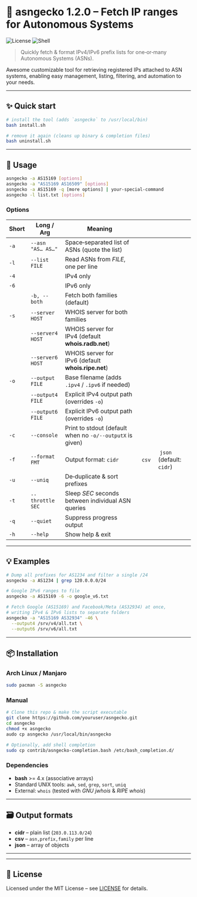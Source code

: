 # 🦎 asngecko 1.2.0 – Fetch IP ranges for Autonomous Systems

![License](https://img.shields.io/badge/license-MIT-blue)
![Shell](https://img.shields.io/badge/shell-bash-green)

> Quickly fetch & format IPv4/IPv6 prefix lists for one‑or‑many Autonomous Systems (ASNs).

Awesome customizable tool for retrieving registered IPs attached to ASN systems, enabling easy management, listing, filtering, and automation to your needs.

---

## ✨ Quick start

```bash
# install the tool (adds `asngecko` to /usr/local/bin)
bash install.sh

# remove it again (cleans up binary & completion files)
bash uninstall.sh
```

---

## 🚀 Usage

```bash
asngecko -a AS15169 [options]
asngecko -a "AS15169 AS16509" [options]
asngecko -a AS15169 -q [more options] | your-special-command
asngecko -l list.txt [options]
```

### Options

| Short | Long / Arg        | Meaning                                                   |         |                           |
| ----- | ----------------- | --------------------------------------------------------- | ------- | ------------------------- |
| `-a`  | `--asn "AS… AS…"` | Space‑separated list of ASNs (quote the list)             |         |                           |
| `-l`  | `--list FILE`     | Read ASNs from *FILE*, one per line                       |         |                           |
| `-4`  |                   | IPv4 only                                                 |         |                           |
| `-6`  |                   | IPv6 only                                                 |         |                           |
|       | `-b, --both`      | Fetch both families (default)                             |         |                           |
| `-s`  | `--server HOST`   | WHOIS server for both families                            |         |                           |
|       | `--server4 HOST`  | WHOIS server for IPv4 (default **whois.radb.net**)        |         |                           |
|       | `--server6 HOST`  | WHOIS server for IPv6 (default **whois.ripe.net**)        |         |                           |
| `-o`  | `--output FILE`   | Base filename (adds `.ipv4` / `.ipv6` if needed)          |         |                           |
|       | `--output4 FILE`  | Explicit IPv4 output path (overrides `-o`)                |         |                           |
|       | `--output6 FILE`  | Explicit IPv6 output path (overrides `-o`)                |         |                           |
| `-c`  | `--console`       | Print to stdout (default when no `-o/--outputX` is given) |         |                           |
| `-f`  | `--format FMT`    | Output format: `cidr`                                     |  `csv`  |  `json` (default: `cidr`) |
| `-u`  | `--uniq`          | De‑duplicate & sort prefixes                              |         |                           |
| `-t`  | `--throttle SEC`  | Sleep *SEC* seconds between individual ASN queries        |         |                           |
| `-q`  | `--quiet`         | Suppress progress output                                  |         |                           |
| `-h`  | `--help`          | Show help & exit                                          |         |                           |

---

## 💡 Examples

```bash
# Dump all prefixes for AS1234 and filter a single /24
asngecko -a AS1234 | grep 120.0.0.0/24

# Google IPv6 ranges to file
asngecko -a AS15169 -6 -o google_v6.txt

# Fetch Google (AS15169) and Facebook/Meta (AS32934) at once,
# writing IPv4 & IPv6 lists to separate folders
asngecko -a "AS15169 AS32934" -46 \
  --output4 /srv/v4/all.txt \
  --output6 /srv/v6/all.txt
```

---

## 📦 Installation

### Arch Linux / Manjaro

```bash
sudo pacman -S asngecko
```

### Manual

```bash
# Clone this repo & make the script executable
git clone https://github.com/youruser/asngecko.git
cd asngecko
chmod +x asngecko
audo cp asngecko /usr/local/bin/asngecko

# Optionally, add shell completion
sudo cp contrib/asngecko-completion.bash /etc/bash_completion.d/
```

### Dependencies

* **bash** >= 4.x (associative arrays)
* Standard UNIX tools: `awk`, `sed`, `grep`, `sort`, `uniq`
* External: `whois` (tested with *GNU jwhois* & *RIPE whois*)

---

## 🗃️ Output formats

* **cidr** – plain list (`203.0.113.0/24`)
* **csv**  – `asn,prefix,family` per line
* **json** – array of objects

---

---

## 📜 License

Licensed under the MIT License – see [LICENSE](LICENSE) for details.
